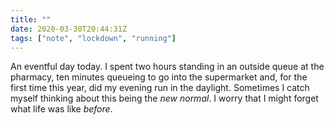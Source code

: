 ```yaml
---
title: ""
date: 2020-03-30T20:44:31Z
tags: ["note", "lockdown", "running"]
---
```


An eventful day today. I spent two hours standing in an outside queue at the pharmacy, ten minutes queueing to go into the supermarket and, for the first time this year, did my evening run in the daylight. Sometimes I catch myself thinking about this being the *new normal*. I worry that I might forget what life was like *before*.
